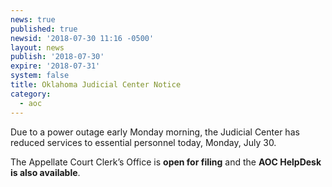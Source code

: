 ```yaml
---
news: true
published: true
newsid: '2018-07-30 11:16 -0500'
layout: news
publish: '2018-07-30'
expire: '2018-07-31'
system: false
title: Oklahoma Judicial Center Notice
category:
  - aoc
---
```

Due to a power outage early Monday morning, the Judicial Center has reduced services to essential personnel today, Monday, July 30.

The Appellate Court Clerk’s Office is **open for filing** and the **AOC HelpDesk is also available**.

